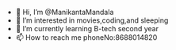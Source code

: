 - 👋 Hi, I’m @ManikantaMandala
- 👀 I’m interested in movies,coding,and sleeping
- 🌱 I’m currently learning B-tech second year
- 📫 How to reach me phoneNo:8688014820

<!---
ManikantaMandala/ManikantaMandala is a ✨ special ✨ repository because its `README.md` (this file) appears on your GitHub profile.
You can click the Preview link to take a look at your changes.
--->
